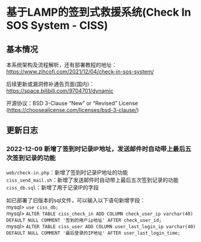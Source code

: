 # 基于LAMP的签到式救援系统(Check In SOS System - CISS)

## 基本情况  
  
本系统架构及流程解析，还有部署教程的地址：https://www.zjhcofi.com/2021/12/04/check-in-sos-system/  
  
后续更新或漏洞修补通告页面(国内)：https://space.bilibili.com/9704701/dynamic  
  
开源协议：BSD 3-Clause “New” or “Revised” License (https://choosealicense.com/licenses/bsd-3-clause/)  
  
## 更新日志  

### 2022-12-09 新增了签到时记录IP地址，发送邮件时自动带上最后五次签到记录的功能  
  
`web/check-in.php`：新增了签到时记录IP地址的功能  
`ciss_send_mail.sh`：新增了发送邮件时自动带上最后五次签到记录的功能  
`ciss_db.sql`：新增了用于记录IP的字段  
  
如已部署了旧版本的sql文件，可以输入以下语句新增字段：  
mysql> `use ciss_db;`  
mysql> `ALTER TABLE ciss_check_in ADD COLUMN check_user_ip varchar(40) DEFAULT NULL COMMENT '签到的用户ip地址' AFTER check_user_id;`  
mysql> `ALTER TABLE ciss_user ADD COLUMN user_last_login_ip varchar(40) DEFAULT NULL COMMENT '最后登录的IP地址' AFTER user_last_login_time;`  
